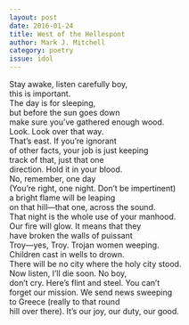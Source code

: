 ```yaml
---
layout: post 
date: 2016-01-24
title: West of the Hellespont
author: Mark J. Mitchell
category: poetry
issue: idol
---
```

Stay awake, listen carefully boy,  
this is important.  
The day is for sleeping,  
but before the sun goes down  
make sure you’ve gathered enough wood.  
Look. Look over that way.  
That’s east. If you’re ignorant  
of other facts, your job is just keeping  
track of that, just that one  
direction. Hold it in your blood.  
No, remember, one day  
(You’re right, one night. Don’t be impertinent)  
a bright flame will be leaping  
on that hill—that one, across the sound.  
That night is the whole use of your manhood.  
Our fire will glow. It means that they  
have broken the walls of puissant  
Troy—yes, Troy. Trojan women weeping.  
Children cast in wells to drown.  
There will be no city where the holy city stood.  
Now listen, I’ll die soon. No boy,  
don’t cry. Here’s flint and steel. You can’t  
forget our mission. We send news sweeping  
to Greece (really to that round  
hill over there). It’s our joy, our duty, our good.